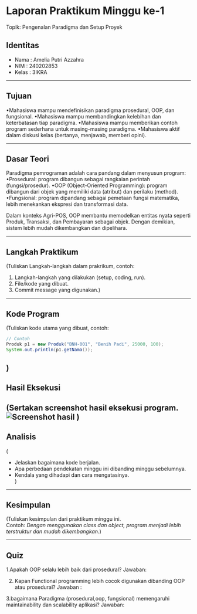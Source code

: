 # Laporan Praktikum Minggu ke-1
Topik: Pengenalan Paradigma dan Setup Proyek

## Identitas
- Nama  : Amelia Putri Azzahra
- NIM   : 240202853
- Kelas : 3IKRA

---

## Tujuan
•Mahasiswa mampu mendefinisikan paradigma prosedural, OOP, dan fungsional.
•Mahasiswa mampu membandingkan kelebihan dan keterbatasan tiap paradigma.
•Mahasiswa mampu memberikan contoh program sederhana untuk masing-masing paradigma.
•Mahasiswa aktif dalam diskusi kelas (bertanya, menjawab, memberi opini).

---

## Dasar Teori
Paradigma pemrograman adalah cara pandang dalam menyusun program:
•Prosedural: program dibangun sebagai rangkaian perintah (fungsi/prosedur).
•OOP (Object-Oriented Programming): program dibangun dari objek yang memiliki data (atribut) dan perilaku (method).
•Fungsional: program dipandang sebagai pemetaan fungsi matematika, lebih menekankan ekspresi dan transformasi data.

Dalam konteks Agri-POS, OOP membantu memodelkan entitas nyata seperti Produk, Transaksi, dan Pembayaran sebagai objek. Dengan demikian, sistem lebih mudah dikembangkan dan dipelihara.

---

## Langkah Praktikum
(Tuliskan Langkah-langkah dalam prakrikum, contoh:
1. Langkah-langkah yang dilakukan (setup, coding, run).  
2. File/kode yang dibuat.  
3. Commit message yang digunakan.)

---

## Kode Program
(Tuliskan kode utama yang dibuat, contoh:  

```java
// Contoh
Produk p1 = new Produk("BNH-001", "Benih Padi", 25000, 100);
System.out.println(p1.getNama());
```
)
---

## Hasil Eksekusi
(Sertakan screenshot hasil eksekusi program.  
![Screenshot hasil](screenshots/hasil.png)
)
---

## Analisis
(
- Jelaskan bagaimana kode berjalan.  
- Apa perbedaan pendekatan minggu ini dibanding minggu sebelumnya.  
- Kendala yang dihadapi dan cara mengatasinya.  
)
---

## Kesimpulan
(Tuliskan kesimpulan dari praktikum minggu ini.  
Contoh: *Dengan menggunakan class dan object, program menjadi lebih terstruktur dan mudah dikembangkan.*)

---

## Quiz
1.Apakah OOP selalu lebih baik dari prosedural?
   Jawaban:

2. Kapan Functional programming lebih cocok digunakan dibanding OOP atau prosedural?
   Jawaban :

3.bagaimana Paradigma (prosedural,oop, fungsional) memengaruhi maintainability dan scalability aplikasi?
   Jawaban:
